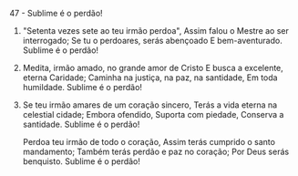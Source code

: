 47 - Sublime é o perdão!

1. "Setenta vezes sete ao teu irmão perdoa",
   Assim falou o Mestre ao ser interrogado;
   Se tu o perdoares, serás abençoado
   E bem-aventurado. Sublime é o perdão!

2. Medita, irmão amado, no grande amor de Cristo
   E busca a excelente, eterna Caridade;
   Caminha na justiça, na paz, na santidade,
   Em toda humildade. Sublime é o perdão!

3. Se teu irmão amares de um coração sincero,
   Terás a vida eterna na celestial cidade;
   Embora ofendido, Suporta com piedade,
   Conserva a santidade. Sublime é o perdão!

   Perdoa teu irmão de todo o coração,
   Assim terás cumprido o santo mandamento;
   Também terás perdão e paz no coração;
   Por Deus serás benquisto. Sublime é o perdão!
